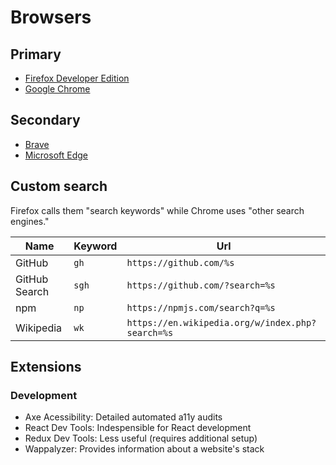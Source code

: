# Browsers

## Primary
- [Firefox Developer Edition](https://www.mozilla.org/en-US/firefox/developer/)
- [Google Chrome](https://www.google.com/chrome/)

## Secondary
- [Brave](https://brave.com/download/)
- [Microsoft Edge](https://www.microsoft.com/en-us/edge)

## Custom search

Firefox calls them "search keywords" while Chrome uses "other search engines."

Name | Keyword | Url
---|---|---
GitHub|`gh`|`https://github.com/%s`
GitHub Search|`sgh`|`https://github.com/?search=%s`
npm|`np`|`https://npmjs.com/search?q=%s`
Wikipedia|`wk`|`https://en.wikipedia.org/w/index.php?search=%s`

## Extensions
### Development
- Axe Acessibility: Detailed automated a11y audits
- React Dev Tools: Indespensible for React development
- Redux Dev Tools: Less useful (requires additional setup)
- Wappalyzer: Provides information about a website's stack
